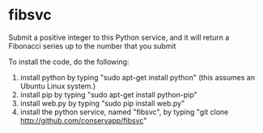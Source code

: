 # fibsvc
Submit a positive integer to this Python service, and it will return a Fibonacci series up to the number that you submit

To install the code, do the following:

1. install python by typing "sudo apt-get install python" (this assumes an Ubuntu Linux system.)
2. install pip by typing "sudo apt-get install python-pip"
3. install web.py by typing "sudo pip install web.py"
4. install the python service, named "fibsvc", by typing "git clone http://github.com/conservapp/fibsvc"

